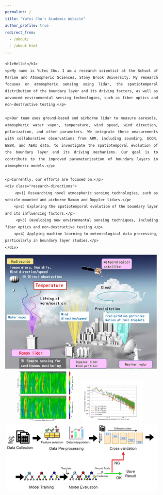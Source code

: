 ```yaml
---
permalink: /
title: "Yufei Chu's Academic Website"
author_profile: true
redirect_from: 
  - /about/
  - /about.html
---
```



<html lang="en">
<head>
    <meta charset="UTF-8">
    <meta name="viewport" content="width=device-width, initial-scale=1.0">
    <title>Yufei Chu Homepage</title>
    <style>
        body {
            font-family: 'Caveat', cursive; /* Example of a handwritten-style font */
            text-align: justify;
            padding: 20px;
            line-height: 1.6;
        }
        .research-directions {
            margin-left: 20px;
            line-height: 1.8;
        }
        .research-directions p {
            text-indent: 20px; /* Indentation for each research direction */
        }
    </style>
    <link href="https://fonts.googleapis.com/css2?family=Patrick+Hand&display=swap" rel="stylesheet"> <!-- Import a handwritten font from Google Fonts -->
</head>
<body>

    <h1>Hello!</h1>
    <p>My name is Yufei Chu. I am a research scientist at the School of Marine and Atmospheric Sciences, Stony Brook University. My research focuses on atmospheric sensing using lidar, the spatiotemporal distribution of the boundary layer and its driving factors, as well as advanced environmental sensing technologies, such as fiber optics and non-destructive testing.</p>

    <p>Our team uses ground-based and airborne lidar to measure aerosols, atmospheric water vapor, temperature, wind speed, wind direction, polarization, and other parameters. We integrate these measurements with collaborative observations from ARM, including sounding, ECOR, EBBR, and AERI data, to investigate the spatiotemporal evolution of the boundary layer and its driving mechanisms. Our goal is to contribute to the improved parameterization of boundary layers in atmospheric models.</p>

    <p>Currently, our efforts are focused on:</p>
    <div class="research-directions">
        <p>1) Researching novel atmospheric sensing technologies, such as vehicle-mounted and airborne Raman and Doppler lidars.</p>
        <p>2) Exploring the spatiotemporal evolution of the boundary layer and its influencing factors.</p>
        <p>3) Developing new environmental sensing techniques, including fiber optics and non-destructive testing.</p>
        <p>4) Applying machine learning to meteorological data processing, particularly in boundary layer studies.</p>
    </div>

</body>
</html>


<div style="text-align: center;">
    <img src="images/P1.png" alt="P1" style="width: 500px; height: auto; margin-right: 10px;">
    <img src="images/C1.png" alt="C1" style="width: 200px; height: auto; margin-right: 10px;">
    <img src="images/P3.png" alt="P3" style="width: 200px; height: auto; margin-right: 10px;">
    <img src="images/P4.png" alt="P4" style="width: 500px; height: auto;">
</div>


